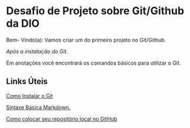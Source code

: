 # Desafio de Projeto sobre Git/Github da DIO

Bem- Vindo(a):
Vamos criar um do primeiro projeto no Git/Github.

*Após a instalação do Git*.

Em anotações você encontrará os comandos básicos para utilizar o Git.

## Links Úteis
[Como Instalar o Git](https://git-scm.com/book/pt-br/v2/Come%C3%A7ando-Instalando-o-Git)

[Sintaxe Básica Markdown.](https://www.markdownguide.org/getting-started/)

[Como colocar seu repositório local no GitHub](https://docs.github.com/pt/desktop/adding-and-cloning-repositories/adding-a-repository-from-your-local-computer-to-github-desktop)
